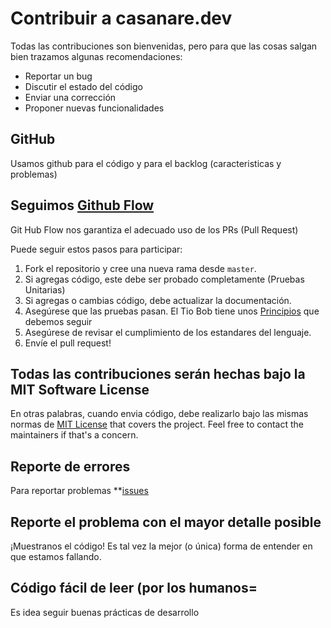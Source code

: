 # Contribuir a casanare.dev
Todas las contribuciones son bienvenidas, pero para que las cosas salgan bien trazamos algunas recomendaciones:

- Reportar un bug
- Discutir el estado del código
- Enviar una corrección
- Proponer nuevas funcionalidades

## GitHub 
Usamos github para el código y para el backlog (caracteristicas y problemas)

## Seguimos [Github Flow](https://guides.github.com/introduction/flow/index.html)
Git Hub Flow nos garantiza el adecuado uso de los PRs (Pull Request) 

Puede seguir estos pasos para participar:

1. Fork el repositorio y cree una nueva rama desde `master`.
2. Si agregas código, este debe ser probado completamente (Pruebas Unitarias)
3. Si agregas o cambias código, debe actualizar la documentación.
4. Asegúrese que las pruebas pasan. El Tio Bob tiene unos [Principios](http://butunclebob.com/ArticleS.UncleBob.TheThreeRulesOfTdd) que debemos seguir 
5. Asegúrese de revisar el cumplimiento de los estandares del lenguaje.
6. Envíe el pull request!

## Todas las contribuciones serán hechas bajo la **MIT Software License**
En otras palabras, cuando envia código, debe realizarlo bajo las mismas normas de [MIT License](http://choosealicense.com/licenses/mit/) that covers the project. Feel free to contact the maintainers if that's a concern.

## Reporte de errores
Para reportar problemas **[issues](https://github.com/casanaredevs/Portal/issues)

## Reporte el problema con el mayor detalle posible
¡Muestranos el código! Es tal vez la mejor (o única) forma de entender en que estamos fallando.

## Código fácil de leer (por los humanos=
Es idea seguir buenas prácticas de desarrollo
